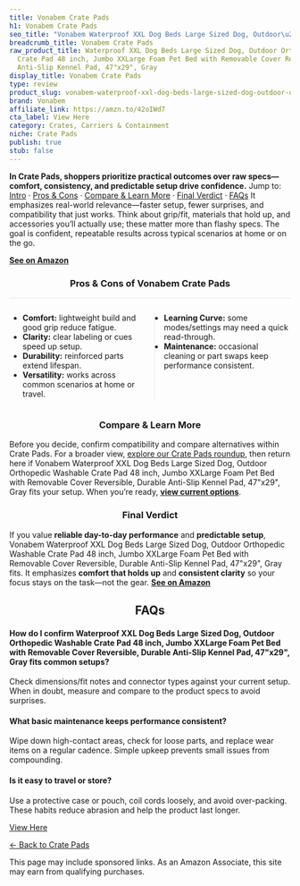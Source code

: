 ```yaml
---
title: Vonabem Crate Pads
h1: Vonabem Crate Pads
seo_title: "Vonabem Waterproof XXL Dog Beds Large Sized Dog, Outdoor\u2026"
breadcrumb_title: Vonabem Crate Pads
raw_product_title: Waterproof XXL Dog Beds Large Sized Dog, Outdoor Orthopedic Washable
  Crate Pad 48 inch, Jumbo XXLarge Foam Pet Bed with Removable Cover Reversible, Durable
  Anti-Slip Kennel Pad, 47"x29", Gray
display_title: Vonabem Crate Pads
type: review
product_slug: vonabem-waterproof-xxl-dog-beds-large-sized-dog-outdoor-orthopedic-wash-3b21cc5d
brand: Vonabem
affiliate_link: https://amzn.to/42oIWd7
cta_label: View Here
category: Crates, Carriers & Containment
niche: Crate Pads
publish: true
stub: false
---
```


<div id="intro" class="full-width"><p><strong>In Crate Pads, shoppers prioritize practical outcomes over raw specs&mdash;comfort, consistency, and predictable setup drive confidence.</strong> Jump to: <a href="#intro">Intro</a> · <a href="#pros-cons">Pros &amp; Cons</a> · <a href="#compare-more">Compare &amp; Learn More</a> · <a href="#verdict">Final Verdict</a> · <a href="#faqs">FAQs</a> It emphasizes real-world relevance&mdash;faster setup, fewer surprises, and compatibility that just works. Think about grip/fit, materials that hold up, and accessories you’ll actually use; these matter more than flashy specs. The goal is confident, repeatable results across typical scenarios at home or on the go.</p><p><a href="https://amzn.to/42oIWd7" rel="nofollow sponsored noopener" target="_blank"><strong>See on Amazon</strong></a></p></div>
<h3 id="pros-cons" style="text-align:center;">Pros &amp; Cons of Vonabem Crate Pads</h3>
<div class="pc-grid" style="display:grid;grid-template-columns:1fr 1fr;gap:16px;border-top:1px solid #e5e7eb;padding-top:12px;">
  <ul>
    <li><strong>Comfort:</strong> lightweight build and good grip reduce fatigue.</li>
    <li><strong>Clarity:</strong> clear labeling or cues speed up setup.</li>
    <li><strong>Durability:</strong> reinforced parts extend lifespan.</li>
    <li><strong>Versatility:</strong> works across common scenarios at home or travel.</li>
  </ul>
  <ul style="border-left:1px solid #e5e7eb;padding-left:16px;">
    <li><strong>Learning Curve:</strong> some modes/settings may need a quick read-through.</li>
    <li><strong>Maintenance:</strong> occasional cleaning or part swaps keep performance consistent.</li>
  </ul>
</div>


<h3 id="compare-more" style="text-align:center;">Compare &amp; Learn More</h3>
<p>Before you decide, confirm compatibility and compare alternatives within Crate Pads. For a broader view, <a href="#">explore our Crate Pads roundup</a>, then return here if Vonabem Waterproof XXL Dog Beds Large Sized Dog, Outdoor Orthopedic Washable Crate Pad 48 inch, Jumbo XXLarge Foam Pet Bed with Removable Cover Reversible, Durable Anti-Slip Kennel Pad, 47"x29", Gray fits your setup. When you’re ready, <a href="https://amzn.to/42oIWd7" rel="nofollow sponsored noopener" target="_blank"><strong>view current options</strong></a>.</p>

<h3 id="verdict" style="text-align:center;">Final Verdict</h3>
<p>If you value <strong>reliable day-to-day performance</strong> and <strong>predictable setup</strong>, Vonabem Waterproof XXL Dog Beds Large Sized Dog, Outdoor Orthopedic Washable Crate Pad 48 inch, Jumbo XXLarge Foam Pet Bed with Removable Cover Reversible, Durable Anti-Slip Kennel Pad, 47"x29", Gray fits. It emphasizes <strong>comfort that holds up</strong> and <strong>consistent clarity</strong> so your focus stays on the task&mdash;not the gear. <a href="https://amzn.to/42oIWd7" rel="nofollow sponsored noopener" target="_blank"><strong>See on Amazon</strong></a></p>

<h2 id="faqs" style="text-align:center;">FAQs</h2>
<h4><strong>How do I confirm Waterproof XXL Dog Beds Large Sized Dog, Outdoor Orthopedic Washable Crate Pad 48 inch, Jumbo XXLarge Foam Pet Bed with Removable Cover Reversible, Durable Anti-Slip Kennel Pad, 47"x29", Gray fits common setups?</strong></h4>
<p>Check dimensions/fit notes and connector types against your current setup. When in doubt, measure and compare to the product specs to avoid surprises.</p>
<h4><strong>What basic maintenance keeps performance consistent?</strong></h4>
<p>Wipe down high-contact areas, check for loose parts, and replace wear items on a regular cadence. Simple upkeep prevents small issues from compounding.</p>
<h4><strong>Is it easy to travel or store?</strong></h4>
<p>Use a protective case or pouch, coil cords loosely, and avoid over-packing. These habits reduce abrasion and help the product last longer.</p>

<p><a class="btn" href="https://amzn.to/42oIWd7" target="_blank" rel="nofollow sponsored noopener">View Here</a></p>
<p><a href="/roundups/crates-carriers-containment/crate-pads/">← Back to Crate Pads</a></p>
<aside class="disclosure">This page may include sponsored links. As an Amazon Associate, this site may earn from qualifying purchases.</aside>
